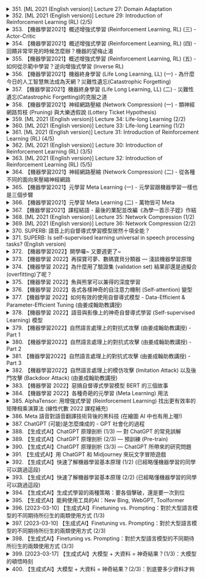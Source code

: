 <details>
<summary>351. [ML 2021 (English version)] Lecture 27: Domain Adaptation</summary><br>

<a href="https://www.youtube.com/watch?v=8AKqH6V9kjE" target="_blank">
    <img src="https://img.youtube.com/vi/8AKqH6V9kjE/maxresdefault.jpg" 
        alt="[Youtube]" width="200">
</a>


</details>

<details>
<summary>352. [ML 2021 (English version)] Lecture 29: Introduction of Reinforcement Learning (RL) (2/5)</summary><br>

<a href="https://www.youtube.com/watch?v=jbN0oYLtXps" target="_blank">
    <img src="https://img.youtube.com/vi/jbN0oYLtXps/maxresdefault.jpg" 
        alt="[Youtube]" width="200">
</a>


</details>

<details>
<summary>353. 【機器學習2021】概述增強式學習 (Reinforcement Learning, RL) (三) - Actor-Critic</summary><br>

<a href="https://www.youtube.com/watch?v=kk6DqWreLeU" target="_blank">
    <img src="https://img.youtube.com/vi/kk6DqWreLeU/maxresdefault.jpg" 
        alt="[Youtube]" width="200">
</a>


</details>

<details>
<summary>354. 【機器學習2021】概述增強式學習 (Reinforcement Learning, RL) (四) - 回饋非常罕見的時候怎麼辦？機器的望梅止渴</summary><br>

<a href="https://www.youtube.com/watch?v=73YyF1gmIus" target="_blank">
    <img src="https://img.youtube.com/vi/73YyF1gmIus/maxresdefault.jpg" 
        alt="[Youtube]" width="200">
</a>


</details>

<details>
<summary>355. 【機器學習2021】概述增強式學習 (Reinforcement Learning, RL) (五) - 如何從示範中學習？逆向增強式學習 (Inverse RL)</summary><br>

<a href="https://www.youtube.com/watch?v=75rZwxKBAf0" target="_blank">
    <img src="https://img.youtube.com/vi/75rZwxKBAf0/maxresdefault.jpg" 
        alt="[Youtube]" width="200">
</a>


</details>

<details>
<summary>356. 【機器學習2021】機器終身學習 (Life Long Learning, LL) (一) - 為什麼今日的人工智慧無法成為天網？災難性遺忘(Catastrophic Forgetting)</summary><br>

<a href="https://www.youtube.com/watch?v=rWF9sg5w6Zk" target="_blank">
    <img src="https://img.youtube.com/vi/rWF9sg5w6Zk/maxresdefault.jpg" 
        alt="[Youtube]" width="200">
</a>


</details>

<details>
<summary>357. 【機器學習2021】機器終身學習 (Life Long Learning, LL) (二) - 災難性遺忘(Catastrophic Forgetting)的克服之道</summary><br>

<a href="https://www.youtube.com/watch?v=Y9Jay_vxOsM" target="_blank">
    <img src="https://img.youtube.com/vi/Y9Jay_vxOsM/maxresdefault.jpg" 
        alt="[Youtube]" width="200">
</a>


</details>

<details>
<summary>358. 【機器學習2021】神經網路壓縮 (Network Compression) (一) - 類神經網路剪枝 (Pruning) 與大樂透假說 (Lottery Ticket Hypothesis)</summary><br>

<a href="https://www.youtube.com/watch?v=utk3EnAUh-g" target="_blank">
    <img src="https://img.youtube.com/vi/utk3EnAUh-g/maxresdefault.jpg" 
        alt="[Youtube]" width="200">
</a>


</details>

<details>
<summary>359. [ML 2021 (English version)] Lecture 34: Life-long Learning (2/2)</summary><br>

<a href="https://www.youtube.com/watch?v=-2r4cqDP4BY" target="_blank">
    <img src="https://img.youtube.com/vi/-2r4cqDP4BY/maxresdefault.jpg" 
        alt="[Youtube]" width="200">
</a>


</details>

<details>
<summary>360. [ML 2021 (English version)] Lecture 33: Life-long Learning (1/2)</summary><br>

<a href="https://www.youtube.com/watch?v=yAX8Ydfek_I" target="_blank">
    <img src="https://img.youtube.com/vi/yAX8Ydfek_I/maxresdefault.jpg" 
        alt="[Youtube]" width="200">
</a>


</details>

<details>
<summary>361. [ML 2021 (English version)] Lecture 31: Introduction of Reinforcement Learning (RL) (4/5)</summary><br>

<a href="https://www.youtube.com/watch?v=pibO_5JhQ4U" target="_blank">
    <img src="https://img.youtube.com/vi/pibO_5JhQ4U/maxresdefault.jpg" 
        alt="[Youtube]" width="200">
</a>


</details>

<details>
<summary>362. [ML 2021 (English version)] Lecture 30: Introduction of Reinforcement Learning (RL) (3/5)</summary><br>

<a href="https://www.youtube.com/watch?v=Cf-WkM-Xef0" target="_blank">
    <img src="https://img.youtube.com/vi/Cf-WkM-Xef0/maxresdefault.jpg" 
        alt="[Youtube]" width="200">
</a>


</details>

<details>
<summary>363. [ML 2021 (English version)] Lecture 32: Introduction of Reinforcement Learning (RL) (5/5)</summary><br>

<a href="https://www.youtube.com/watch?v=9H3ShV57lHs" target="_blank">
    <img src="https://img.youtube.com/vi/9H3ShV57lHs/maxresdefault.jpg" 
        alt="[Youtube]" width="200">
</a>


</details>

<details>
<summary>364. 【機器學習2021】神經網路壓縮 (Network Compression) (二) - 從各種不同的面向來壓縮神經網路</summary><br>

<a href="https://www.youtube.com/watch?v=xrlbLPaq_Og" target="_blank">
    <img src="https://img.youtube.com/vi/xrlbLPaq_Og/maxresdefault.jpg" 
        alt="[Youtube]" width="200">
</a>


</details>

<details>
<summary>365. 【機器學習2021】元學習 Meta Learning (一) - 元學習跟機器學習一樣也是三個步驟</summary><br>

<a href="https://www.youtube.com/watch?v=xoastiYx9JU" target="_blank">
    <img src="https://img.youtube.com/vi/xoastiYx9JU/maxresdefault.jpg" 
        alt="[Youtube]" width="200">
</a>


</details>

<details>
<summary>366. 【機器學習2021】元學習 Meta Learning (二) - 萬物皆可 Meta</summary><br>

<a href="https://www.youtube.com/watch?v=Q68Eh-wm1Ts" target="_blank">
    <img src="https://img.youtube.com/vi/Q68Eh-wm1Ts/maxresdefault.jpg" 
        alt="[Youtube]" width="200">
</a>


</details>

<details>
<summary>367. 【機器學習2021】課程結語 - 最後的業配並改編《為學一首示子姪》作結</summary><br>

<a href="https://www.youtube.com/watch?v=JXDjNh2qlfc" target="_blank">
    <img src="https://img.youtube.com/vi/JXDjNh2qlfc/maxresdefault.jpg" 
        alt="[Youtube]" width="200">
</a>


</details>

<details>
<summary>368. [ML 2021 (English version)] Lecture 35: Network Compression (1/2)</summary><br>

<a href="https://www.youtube.com/watch?v=CB0a3aBwND8" target="_blank">
    <img src="https://img.youtube.com/vi/CB0a3aBwND8/maxresdefault.jpg" 
        alt="[Youtube]" width="200">
</a>


</details>

<details>
<summary>369. [ML 2021 (English version)] Lecture 36: Network Compression (2/2)</summary><br>

<a href="https://www.youtube.com/watch?v=mGRdOGdOZ-4" target="_blank">
    <img src="https://img.youtube.com/vi/mGRdOGdOZ-4/maxresdefault.jpg" 
        alt="[Youtube]" width="200">
</a>


</details>

<details>
<summary>370. SUPERB: 語音上的自督導式學習模型居然十項全能？</summary><br>

<a href="https://www.youtube.com/watch?v=MpsVE60iRLM" target="_blank">
    <img src="https://img.youtube.com/vi/MpsVE60iRLM/maxresdefault.jpg" 
        alt="[Youtube]" width="200">
</a>


</details>

<details>
<summary>371. SUPERB: Is self-supervised learning universal in speech processing tasks? (English version)</summary><br>

<a href="https://www.youtube.com/watch?v=GTjwYzFG54E" target="_blank">
    <img src="https://img.youtube.com/vi/GTjwYzFG54E/maxresdefault.jpg" 
        alt="[Youtube]" width="200">
</a>


</details>

<details>
<summary>372. 【機器學習2022】開學囉~ 又要週更了~</summary><br>

<a href="https://www.youtube.com/watch?v=7XZR0-4uS5s" target="_blank">
    <img src="https://img.youtube.com/vi/7XZR0-4uS5s/maxresdefault.jpg" 
        alt="[Youtube]" width="200">
</a>


</details>

<details>
<summary>373. 【機器學習 2022】再探寶可夢、數碼寶貝分類器 — 淺談機器學習原理</summary><br>

<a href="https://www.youtube.com/watch?v=_j9MVVcvyZI" target="_blank">
    <img src="https://img.youtube.com/vi/_j9MVVcvyZI/maxresdefault.jpg" 
        alt="[Youtube]" width="200">
</a>


</details>

<details>
<summary>374. 【機器學習 2022】為什麼用了驗證集 (validation set) 結果卻還是過擬合(overfitting)了呢？</summary><br>

<a href="https://www.youtube.com/watch?v=xQXh3fSvD1A" target="_blank">
    <img src="https://img.youtube.com/vi/xQXh3fSvD1A/maxresdefault.jpg" 
        alt="[Youtube]" width="200">
</a>


</details>

<details>
<summary>375. 【機器學習 2022】魚與熊掌可以兼得的深度學習</summary><br>

<a href="https://www.youtube.com/watch?v=yXd2D5J0QDU" target="_blank">
    <img src="https://img.youtube.com/vi/yXd2D5J0QDU/maxresdefault.jpg" 
        alt="[Youtube]" width="200">
</a>


</details>

<details>
<summary>376. 【機器學習 2022】各式各樣神奇的自注意力機制 (Self-attention) 變型</summary><br>

<a href="https://www.youtube.com/watch?v=yHoAq1IT_og" target="_blank">
    <img src="https://img.youtube.com/vi/yHoAq1IT_og/maxresdefault.jpg" 
        alt="[Youtube]" width="200">
</a>


</details>

<details>
<summary>377. 【機器學習 2022】如何有效的使用自督導式模型 - Data-Efficient & Parameter-Efficient Tuning (由姜成翰助教講授)</summary><br>

<a href="https://www.youtube.com/watch?v=NzElV8jTNmw" target="_blank">
    <img src="https://img.youtube.com/vi/NzElV8jTNmw/maxresdefault.jpg" 
        alt="[Youtube]" width="200">
</a>


</details>

<details>
<summary>378. 【機器學習 2022】語音與影像上的神奇自督導式學習 (Self-supervised Learning) 模型</summary><br>

<a href="https://www.youtube.com/watch?v=lMIN1iKYNmA" target="_blank">
    <img src="https://img.youtube.com/vi/lMIN1iKYNmA/maxresdefault.jpg" 
        alt="[Youtube]" width="200">
</a>


</details>

<details>
<summary>379. 【機器學習2022】自然語言處理上的對抗式攻擊 (由姜成翰助教講授) - Part 1</summary><br>

<a href="https://www.youtube.com/watch?v=z-lRPFFYVJc" target="_blank">
    <img src="https://img.youtube.com/vi/z-lRPFFYVJc/maxresdefault.jpg" 
        alt="[Youtube]" width="200">
</a>


</details>

<details>
<summary>380. 【機器學習2022】自然語言處理上的對抗式攻擊 (由姜成翰助教講授) - Part 2</summary><br>

<a href="https://www.youtube.com/watch?v=68lwXWFzCmg" target="_blank">
    <img src="https://img.youtube.com/vi/68lwXWFzCmg/maxresdefault.jpg" 
        alt="[Youtube]" width="200">
</a>


</details>

<details>
<summary>381. 【機器學習2022】自然語言處理上的對抗式攻擊 (由姜成翰助教講授) - Part 3</summary><br>

<a href="https://www.youtube.com/watch?v=LP3q72MwE7A" target="_blank">
    <img src="https://img.youtube.com/vi/LP3q72MwE7A/maxresdefault.jpg" 
        alt="[Youtube]" width="200">
</a>


</details>

<details>
<summary>382. 【機器學習2022】自然語言處理上的模仿攻擊 (Imitation Attack) 以及後門攻擊 (Backdoor Attack) (由姜成翰助教講授)</summary><br>

<a href="https://www.youtube.com/watch?v=uHKXwwQ7A_s" target="_blank">
    <img src="https://img.youtube.com/vi/uHKXwwQ7A_s/maxresdefault.jpg" 
        alt="[Youtube]" width="200">
</a>


</details>

<details>
<summary>383. 【機器學習 2022】惡搞自督導式學習模型 BERT 的三個故事</summary><br>

<a href="https://www.youtube.com/watch?v=Pal2DbmiYpk" target="_blank">
    <img src="https://img.youtube.com/vi/Pal2DbmiYpk/maxresdefault.jpg" 
        alt="[Youtube]" width="200">
</a>


</details>

<details>
<summary>384. 【機器學習 2022】各種奇葩的元學習 (Meta Learning) 用法</summary><br>

<a href="https://www.youtube.com/watch?v=QNfymMRUg3M" target="_blank">
    <img src="https://img.youtube.com/vi/QNfymMRUg3M/maxresdefault.jpg" 
        alt="[Youtube]" width="200">
</a>


</details>

<details>
<summary>385. AlphaTensor: 用增強式學習 (Reinforcement Learning) 找出更有效率的矩陣相乘演算法 (線性代數 2022 課程補充)</summary><br>

<a href="https://www.youtube.com/watch?v=KPcA8QCTm5U" target="_blank">
    <img src="https://img.youtube.com/vi/KPcA8QCTm5U/maxresdefault.jpg" 
        alt="[Youtube]" width="200">
</a>


</details>

<details>
<summary>386. Meta 語音對語音翻譯技術背後的黑科技 (在繪圖 AI 中也有用上喔!)</summary><br>

<a href="https://www.youtube.com/watch?v=sWz4e-DM4JU" target="_blank">
    <img src="https://img.youtube.com/vi/sWz4e-DM4JU/maxresdefault.jpg" 
        alt="[Youtube]" width="200">
</a>


</details>

<details>
<summary>387. ChatGPT (可能)是怎麼煉成的 - GPT 社會化的過程</summary><br>

<a href="https://www.youtube.com/watch?v=e0aKI2GGZNg" target="_blank">
    <img src="https://img.youtube.com/vi/e0aKI2GGZNg/maxresdefault.jpg" 
        alt="[Youtube]" width="200">
</a>


</details>

<details>
<summary>388. 【生成式AI】ChatGPT 原理剖析 (1/3) — 對 ChatGPT 的常見誤解</summary><br>

<a href="https://www.youtube.com/watch?v=yiY4nPOzJEg" target="_blank">
    <img src="https://img.youtube.com/vi/yiY4nPOzJEg/maxresdefault.jpg" 
        alt="[Youtube]" width="200">
</a>


</details>

<details>
<summary>389. 【生成式AI】ChatGPT 原理剖析 (2/3) — 預訓練 (Pre-train)</summary><br>

<a href="https://www.youtube.com/watch?v=1ah7Qsri_c8" target="_blank">
    <img src="https://img.youtube.com/vi/1ah7Qsri_c8/maxresdefault.jpg" 
        alt="[Youtube]" width="200">
</a>


</details>

<details>
<summary>390. 【生成式AI】ChatGPT 原理剖析 (3/3) — ChatGPT 所帶來的研究問題</summary><br>

<a href="https://www.youtube.com/watch?v=UsaZhQ9bY2k" target="_blank">
    <img src="https://img.youtube.com/vi/UsaZhQ9bY2k/maxresdefault.jpg" 
        alt="[Youtube]" width="200">
</a>


</details>

<details>
<summary>391. 【生成式AI】用 ChatGPT 和 Midjourney 來玩文字冒險遊戲</summary><br>

<a href="https://www.youtube.com/watch?v=A-6c584jxX8" target="_blank">
    <img src="https://img.youtube.com/vi/A-6c584jxX8/maxresdefault.jpg" 
        alt="[Youtube]" width="200">
</a>


</details>

<details>
<summary>392. 【生成式AI】快速了解機器學習基本原理 (1/2) (已經略懂機器學習的同學可以跳過這段)</summary><br>

<a href="https://www.youtube.com/watch?v=phQK8xZpgoU" target="_blank">
    <img src="https://img.youtube.com/vi/phQK8xZpgoU/maxresdefault.jpg" 
        alt="[Youtube]" width="200">
</a>


</details>

<details>
<summary>393. 【生成式AI】快速了解機器學習基本原理 (2/2) (已經略懂機器學習的同學可以跳過這段)</summary><br>

<a href="https://www.youtube.com/watch?v=XLyPFnephpY" target="_blank">
    <img src="https://img.youtube.com/vi/XLyPFnephpY/maxresdefault.jpg" 
        alt="[Youtube]" width="200">
</a>


</details>

<details>
<summary>394. 【生成式AI】生成式學習的兩種策略：要各個擊破，還是要一次到位</summary><br>

<a href="https://www.youtube.com/watch?v=AihBniegMKg" target="_blank">
    <img src="https://img.youtube.com/vi/AihBniegMKg/maxresdefault.jpg" 
        alt="[Youtube]" width="200">
</a>


</details>

<details>
<summary>395. 【生成式AI】能夠使用工具的AI：New Bing, WebGPT, Toolformer</summary><br>

<a href="https://www.youtube.com/watch?v=ZID220t_MpI" target="_blank">
    <img src="https://img.youtube.com/vi/ZID220t_MpI/maxresdefault.jpg" 
        alt="[Youtube]" width="200">
</a>


</details>

<details>
<summary>396. [2023-03-10] 【生成式AI】Finetuning vs. Prompting：對於大型語言模型的不同期待所衍生的兩類使用方式 (1/3)</summary><br>

<a href="https://www.youtube.com/watch?v=F58vJcGgjt0" target="_blank">
    <img src="https://img.youtube.com/vi/F58vJcGgjt0/maxresdefault.jpg" 
        alt="[Youtube]" width="200">
</a>

# 文章重點整理

## 核心主題
本文圍繞如何通過插入適配器（Adapter）技術來提升大型語言模型（如GPT-3）的多任務處理能力展開探討，強調了在不顯著增加計算和存儲負擔的情況下，實現高效微調的重要性。

## 主要觀念
1. **大型語言模型的局限性**：當前主流的大語言模型（如GPT-3）參數量巨大，直接微調整個模型來完成多個任務在計算資源和存儲空間上存在顯著限制。
2. **適配器技術的作用**：通過插入輕量級的適配器模塊，可以在不修改原始模型參數的情況下，實現針對不同任務的高效微調。

## 問題原因
1. **多任務處理的計算成本高**：直接微調大型模型以支持多個任務需要存儲和運行多個版本的大模型，這在計算資源上是不可持續的。
2. **模型更新的影響範圍大**：傳統微調方法會修改整個模型的所有參數，導致模型性能受到全局性影響。

## 解決方法
1. **適配器插入技術**：
   - 在原始模型的不同位置（如注意力層或前饋網絡）插入輕量級的適配器模塊。
   - 這些適配器通常只包含少量新增參數，可以在保持原始模型結構完整性的前提下，實現針對特定任務的微調。

2. **高效微調策略**：
   - 只對適配器參數進行微調，而保留原始大模型的參數不變。
   - 這種方法顯著降低了計算和存儲成本，使得多任務處理變得更加可行。

## 優化方式
1. **適配器設計的靈活性**：有多種適配器插入方式可供選擇，如：
   - **BitFit**：只微調神經元偏置項。
   - **Houlsby Adapter**：在前饋網絡後增加一層新的前(feed-forward)網絡。
   - **Adapter Bias**：對前饋輸出進行平移操作。
   - **Prefix Tuning**：修改注意力機制。
   - **LoRA（Low-Rank Adaptation）**：針對注意力層的低秩適配器。

2. **根據任務特性選擇適配器位置**：不同的任務可能需要將適配器插入到模型的不同位置，以獲得最佳性能。例如：
   - LoRA在自然語言處理任務中表現優異。
   - 但LoRA在語音相關任務中的效果較差，需根據具體應用場景進行選擇。

## 結論
適配器技術為大規模多任務學習提供了一種高效且可持續的解決方案。通過插入輕量級的適配器模塊，可以在不顯著增加計算和存儲負擔的前提下，實現針對不同任務的有效微調，極大地提升了模型的實用價值。

---

# 問題清單
1. **適配器技術在現實應用中是否存在性能瓶頸？**  
   - 需要進一步研究不同類型的適配器在實際場景中的性能表現及其影響因素。

2. **如何系統化地選擇適合特定任務的適配器位置和結構？**  
   - 探索基於任務特性自動選擇最佳適配器插入位置的方法。

3. **適配器技術能否進一步降低計算資源消耗？**  
   - 研究更高效的適配器設計，以進一步降低模型微調的計算成本。

4. **多適配器並行處理是否會影響模型性能？**  
   - 探索在大型語言模型中插入多個適配器的可能性及其對模型性能的影響。

5. **適配器技術能否拓展到其他模態（如圖像或語音）？**  
   - 研究適配器技術在跨模態應用中的可行性與效果。
</details>

<details>
<summary>397. [2023-03-10] 【生成式AI】Finetuning vs. Prompting：對於大型語言模型的不同期待所衍生的兩類使用方式 (2/3)</summary><br>

<a href="https://www.youtube.com/watch?v=aZ_jXZvxyVg" target="_blank">
    <img src="https://img.youtube.com/vi/aZ_jXZvxyVg/maxresdefault.jpg" 
        alt="[Youtube]" width="200">
</a>

### 小節分類整理

#### 1. 核心主題
- 探討大型語言模型（LLM）通過指令調適（instruction tuning）實現理解和執行複雜自然語言處理任務的能力。
- 重點分析現有方法如In-context Learning和Few-shot Learning的局限性，以及Instruction Tuning在提升模型泛化能力方面的優勢。

#### 2. 主要觀念
1. **In-context Learning**：通過提供少量示例或上下文讓模型直接理解和執行指令。然而，這種方法嚴重依賴於高質量的示例，並且在面對未見過的新指令時效果有限。
2. **Instruction Tuning**：預先訓練模型理解並響應各種人類指令，使其能夠在沒有額外示例的情況下處理新任務。

#### 3. 問題原因
- 原有的In-context Learning方法依賴於高質量的示例數據，獲取這些數據往往需要大量的人力和時間。
- 模型在面對未見過的新指令時，缺乏足夠的泛化能力，導致性能下降。

#### 4. 解決方法
1. **Instruction Tuning**：
   - 收集並整理多種自然語言處理任務的數據集。
   - 將這些任務轉化爲人類可理解的指令形式，並進行模型訓練。
   - 通過大量多樣化的人類指令訓練模型，使其能夠理解並執行各種任務。

#### 5. 優化方式
1. **數據收集與整理**：
   - 收集廣泛的自然語言處理任務數據集，涵蓋翻譯、摘要、問答等多種類型。
2. **指令轉換**：
   - 將每個NLP任務轉化爲多個不同的指令描述方式，提升模型的適應性。
3. **模型訓練策略**：
   - 使用多樣化的人類指令進行監督訓練，確保模型理解不同表達方式下的同一任務。

#### 6. 結論
- Instruction Tuning是一種有效的提升LLM理解和執行複雜自然語言處理任務能力的方法。
- 通過這種方式，模型能夠在未見過的新指令下表現出色，展現出良好的泛化能力。
</details>

<details>
<summary>398. 【生成式AI】Finetuning vs. Prompting：對於大型語言模型的不同期待所衍生的兩類使用方式 (3/3)</summary><br>

<a href="https://www.youtube.com/watch?v=HnzDaEiN_eg" target="_blank">
    <img src="https://img.youtube.com/vi/HnzDaEiN_eg/maxresdefault.jpg" 
        alt="[Youtube]" width="200">
</a>


</details>

<details>
<summary>399. [2023-03-17] 【生成式AI】大模型 + 大資料 = 神奇結果？(1/3)：大模型的頓悟時刻</summary><br>

<a href="https://www.youtube.com/watch?v=SaZTJJNOCOY" target="_blank">
    <img src="https://img.youtube.com/vi/SaZTJJNOCOY/maxresdefault.jpg" 
        alt="[Youtube]" width="200">
</a>

### 文章重點整理

#### 核心主題
1. 大模型在特定任務中的表現優於中小模型。
2. 中小型模型在某些任務中可能表現不佳，甚至劣於隨機猜測。
3. 模型規模與性能之間的複雜關係。

#### 主要觀念
1. **規模效應**：大型模型在計算期望值等複雜任務中表現更優。
2. **陷阱任務（Distractor Task）**：某些任務設計包含誤導因素，導致部分模型失敗。
3. **一知半解的風險**：中小型模型可能因有限的理解能力而做出錯誤判斷。

#### 問題原因
1. 中小型模型缺乏足夠的參數容量，無法處理複雜的上下文信息。
2. 一些任務需要重新定義基本概念（如π=10），中小型模型難以適應。
3. 模型在推理過程中未能正確計算期望值或忽視了潛在的陷阱。

#### 解決方法
1. **增加模型規模**：使用更大的參數量以提升模型的理解和處理能力。
2. **任務設計優化**：明確任務要求，減少誤導因素。
3. **混合專家模型（Mixture-of-Expert）**：通過並行計算提高效率，同時降低資源消耗。

#### 優化方式
1. 使用混合專家模型結構，在推理時僅調用部分模組以節省資源。
2. 重新定義模型架構，如Switch Transformer，以適應超大規模參數。
3. 在訓練過程中逐步增加任務的複雜度，提升模型的適應能力。

#### 結論
1. 模型規模與性能呈非線性關係，存在最佳規模點。
2. 超大規模模型在特定任務中表現更優，但需考慮計算資源限制。
3. 未來研究應關注如何平衡模型規模與效率，優化模型設計。
</details>

<details>
<summary>400. 【生成式AI】大模型 + 大資料 = 神奇結果？(2/3)：到底要多少資料才夠</summary><br>

<a href="https://www.youtube.com/watch?v=qycxA-xX_OY" target="_blank">
    <img src="https://img.youtube.com/vi/qycxA-xX_OY/maxresdefault.jpg" 
        alt="[Youtube]" width="200">
</a>


</details>

